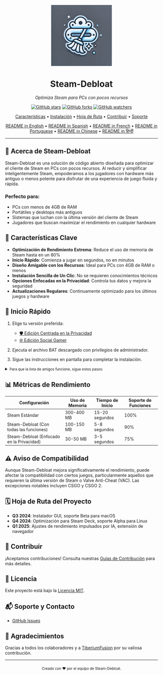 <div align="center">
  <img src="assets/logo.webp" alt="Steam-Debloat Logo" width="200"/>
  <h1>Steam-Debloat</h1>
  <p><em>Optimiza Steam para PCs con pocos recursos</em></p>
  
  [![GitHub stars](https://img.shields.io/github/stars/mtytyx/Steam-Debloat.svg?style=social&label=Star)](https://github.com/mtytyx/Steam-Debloat)
  [![GitHub forks](https://img.shields.io/github/forks/mtytyx/Steam-Debloat.svg?style=social&label=Fork)](https://github.com/mtytyx/Steam-Debloat/fork)
  [![GitHub watchers](https://img.shields.io/github/watchers/mtytyx/Steam-Debloat.svg?style=social&label=Watch)](https://github.com/mtytyx/Steam-Debloat)

[Características](#-características-clave) • [Instalación](#-inicio-rápido) • [Hoja de Ruta](#-hoja-de-ruta-del-proyecto) • [Contribuir](#-contribuir) • [Soporte](#-soporte-y-contacto)

  [README in English](https://github.com/mtytyx/Steam-Debloat/blob/main/README.md) • 
  [README in Spanish](https://github.com/mtytyx/Steam-Debloat/blob/main/README.es.md) • 
  [README in French](https://github.com/mtytyx/Steam-Debloat/blob/main/README.fr.md) • 
  [README in Portuguese](https://github.com/mtytyx/Steam-Debloat/blob/main/README.pt.md) • 
  [README in Chinese](https://github.com/mtytyx/Steam-Debloat/blob/main/README.zh.md) • 
  [README in हिन्दी](https://github.com/mtytyx/Steam-Debloat/blob/main/README.hi.md)
</div>

---

## 🌟 Acerca de Steam-Debloat

Steam-Debloat es una solución de código abierto diseñada para optimizar el cliente de Steam en PCs con pocos recursos. Al reducir y simplificar inteligentemente Steam, empoderamos a los jugadores con hardware más antiguo o menos potente para disfrutar de una experiencia de juego fluida y rápida.

### Perfecto para:

- PCs con menos de 4GB de RAM
- Portátiles y desktops más antiguos
- Sistemas que luchan con la última versión del cliente de Steam
- Jugadores que buscan maximizar el rendimiento en cualquier hardware

## 🚀 Características Clave

- **Optimización de Rendimiento Extrema**: Reduce el uso de memoria de Steam hasta en un 80%
- **Inicio Rápido**: Comienza a jugar en segundos, no en minutos
- **Diseño Amigable con los Recursos**: Ideal para PCs con 4GB de RAM o menos
- **Instalación Sencilla de Un Clic**: No se requieren conocimientos técnicos
- **Opciones Enfocadas en la Privacidad**: Controla tus datos y mejora la seguridad
- **Actualizaciones Regulares**: Continuamente optimizado para los últimos juegos y hardware

## 🚦 Inicio Rápido

1. Elige tu versión preferida:
   - [🛡️ Edición Centrada en la Privacidad](https://github.com/mtytyx/Steam-Debloat/releases/latest/download/Steam-Privacy-Edition.bat)
   - [🌐 Edición Social Gamer](https://github.com/mtytyx/Steam-Debloat/releases/latest/download/Steam-Social-Edition.bat)

2. Ejecuta el archivo BAT descargado con privilegios de administrador.
3. Sigue las instrucciones en pantalla para completar la instalación.

<details>
<summary><small>Para que la lista de amigos funcione, sigue estos pasos:</small></summary>

1. Descarga Quickpatcher desde [este enlace](https://github.com/TiberiumFusion/FixedSteamFriendsUI/releases).
2. Haz clic en el botón "Instalar Quickpatcher":
   ![image](https://github.com/user-attachments/assets/22811b3c-2db1-4716-9682-b77c61ef3486)

</details>

## 📊 Métricas de Rendimiento

| Configuración                             | Uso de Memoria | Tiempo de Inicio | Soporte de Funciones |
| ----------------------------------------- | -------------- | ---------------- | -------------------- |
| Steam Estándar                            | 300-400 MB     | 15-20 segundos   | 100%                 |
| Steam-Debloat (Con todas las funciones)   | 100-150 MB     | 5-8 segundos     | 90%                  |
| Steam-Debloat (Enfocado en la Privacidad) | 30-50 MB       | 3-5 segundos     | 75%                  |

## ⚠️ Aviso de Compatibilidad

Aunque Steam-Debloat mejora significativamente el rendimiento, puede afectar la compatibilidad con ciertos juegos, particularmente aquellos que requieren la última versión de Steam o Valve Anti-Cheat (VAC). Las excepciones notables incluyen CSGO y CSGO 2.

## 🗓 Hoja de Ruta del Proyecto

- **Q3 2024**: Instalador GUI, soporte Beta para macOS
- **Q4 2024**: Optimización para Steam Deck, soporte Alpha para Linux
- **Q1 2025**: Ajustes de rendimiento impulsados por IA, extensión de navegador

## 🤝 Contribuir

¡Aceptamos contribuciones! Consulta nuestras [Guías de Contribución](CONTRIBUTING.md) para más detalles.

## 📜 Licencia

Este proyecto está bajo la [Licencia MIT](LICENSE).

## 📬 Soporte y Contacto

- [GitHub Issues](https://github.com/mtytyx/Steam-Debloat/issues)

## 🙏 Agradecimientos

Gracias a todos los colaboradores y a [TiberiumFusion](https://github.com/TiberiumFusion) por su valiosa contribución.

---

<div align="center">
  <sub>Creado con ❤️ por el equipo de Steam-Debloat.</sub>
</div>
